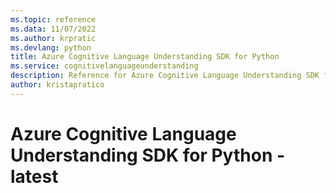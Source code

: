 ```yaml
---
ms.topic: reference
ms.data: 11/07/2022
ms.author: krpratic
ms.devlang: python
title: Azure Cognitive Language Understanding SDK for Python
ms.service: cognitivelanguageunderstanding
description: Reference for Azure Cognitive Language Understanding SDK for Python
author: kristapratico
---
```

# Azure Cognitive Language Understanding SDK for Python - latest